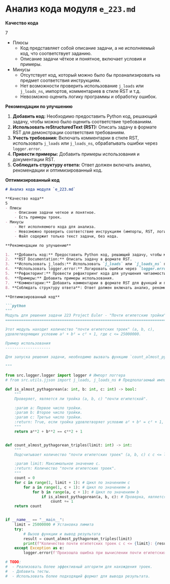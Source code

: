 # Анализ кода модуля `e_223.md`

**Качество кода**

7
- Плюсы
    - Код представляет собой описание задачи, а не исполняемый код, что соответствует заданию.
    - Описание задачи чёткое и понятное, включает условия и примеры.
- Минусы
    - Отсутствует код, который можно было бы проанализировать на предмет соответствия инструкциям.
    - Нет возможности проверить использование `j_loads` или `j_loads_ns`, импортов, комментариев в стиле RST и т.д.
    - Невозможно оценить логику программы и обработку ошибок.

**Рекомендации по улучшению**

1.  **Добавить код:** Необходимо предоставить Python код, решающий задачу, чтобы можно было оценить соответствие требованиям.
2.  **Использовать reStructuredText (RST):** Описать задачу в формате RST для демонстрации соответствия требованиям.
3.  **Учесть требования:** Включать комментарии в стиле RST, использовать `j_loads` или `j_loads_ns`, обрабатывать ошибки через `logger.error`.
4.  **Привести примеры:** Добавить примеры использования и документации RST.
5.  **Соблюдать структуру ответа:** Ответ должен включать анализ, рекомендации и оптимизированный код.

**Оптимизированный код**

```markdown
# Анализ кода модуля `e_223.md`

**Качество кода**
5
- Плюсы
    - Описание задачи четкое и понятное.
    - Есть примеры троек.
- Минусы
    - Нет исполняемого кода для анализа.
    - Невозможно проверить соответствие инструкциям (импорты, RST, логирование, и т.д.).
    - Файл содержит только текст задачи, без кода.

**Рекомендации по улучшению**

1.  **Добавить код:** Предоставить Python код, решающий задачу, чтобы можно было оценить его качество и соответствие требованиям.
2.  **RST Documentation:** Описать задачу в формате RST.
3.  **Использовать j_loads:** Использовать `j_loads` или `j_loads_ns` при работе с файлами JSON.
4.  **Использовать logger.error:** Логировать ошибки через `logger.error`.
5.  **Рефакторинг:** Провести рефакторинг кода для улучшения читаемости и производительности.
6.  **Примеры:** Добавить примеры использования.
7.  **Комментарии:** Добавить комментарии в формате RST для функций и переменных.
8. **Соблюдать структуру ответа**: Ответ должен включать анализ, рекомендации и оптимизированный код.

**Оптимизированный код**

```python
"""
Модуль для решения задачи 223 Project Euler - "Почти египетские тройки".
=======================================================================

Этот модуль находит количество "почти египетских троек" (a, b, c),
удовлетворяющих условию a² + b² = c² + 1, где c <= 25000000.

Пример использования
--------------------

Для запуска решения задачи, необходимо вызвать функцию `count_almost_pythagorean_triples(limit)`.

"""

from src.logger.logger import logger # Импорт логгера
# from src.utils.jjson import j_loads, j_loads_ns # Предполагаемый импорт, если бы использовался json

def is_almost_pythagorean(a: int, b: int, c: int) -> bool:
    """
    Проверяет, является ли тройка (a, b, c) "почти египетской".

    :param a: Первое число тройки.
    :param b: Второе число тройки.
    :param c: Третье число тройки.
    :return: True, если тройка удовлетворяет условию a² + b² = c² + 1, иначе False.
    """
    return a**2 + b**2 == c**2 + 1


def count_almost_pythagorean_triples(limit: int) -> int:
    """
    Подсчитывает количество "почти египетских троек" (a, b, c) с c <= limit.

    :param limit: Максимальное значение c.
    :return: Количество "почти египетских троек".
    """
    count = 0
    for c in range(1, limit + 1): # Цикл по значениям c
        for a in range(1, c + 1): # Цикл по значениям a
            for b in range(a, c + 1): # Цикл по значениям b
                if is_almost_pythagorean(a, b, c): # Проверка, является ли тройка почти египетской
                    count += 1
    return count


if __name__ == "__main__":
    limit = 25000000 # Установка лимита
    try:
        # Вызов функции и вывод результата
        result = count_almost_pythagorean_triples(limit)
        print(f"Количество почти египетских троек с c <= {limit}: {result}")
    except Exception as e:
        logger.error(f'Произошла ошибка при вычислении почти египетских троек: {e}', exc_info=True) # Логирование ошибки

# TODO:
#  - Реализовать более эффективный алгоритм для нахождения троек.
#  - Добавить тесты.
#  - Использовать более подходящий формат для вывода результата.
```
```